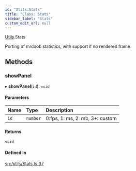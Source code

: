 ```yaml
---
id: "Utils.Stats"
title: "Class: Stats"
sidebar_label: "Stats"
custom_edit_url: null
---
```


[Utils](../namespaces/Utils.md).Stats

Porting of mrdoob statistics, with support if no rendered frame.

## Methods

### showPanel

▸ **showPanel**(`id`): `void`

#### Parameters

| Name | Type | Description |
| :------ | :------ | :------ |
| `id` | `number` | 0:fps, 1: ms, 2: mb, 3+: custom |

#### Returns

`void`

#### Defined in

[src/utils/Stats.ts:37](https://github.com/agargaro/three.ez/blob/c98e2000aba94763fdfaf44f220a0d54ccd99dd1/src/utils/Stats.ts#L37)
